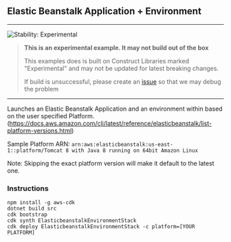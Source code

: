 ## Elastic Beanstalk Application + Environment
<!--BEGIN STABILITY BANNER-->
---

![Stability: Experimental](https://img.shields.io/badge/stability-Experimental-important.svg?style=for-the-badge)

> **This is an experimental example. It may not build out of the box**
>
> This examples does is built on Construct Libraries marked "Experimental" and may not be updated for latest breaking changes.
>
> If build is unsuccessful, please create an [issue](https://github.com/aws-samples/aws-cdk-examples/issues/new) so that we may debug the problem 

---
<!--END STABILITY BANNER-->

Launches an Elastic Beanstalk Application and an environment within based on the user specified Platform. (https://docs.aws.amazon.com/cli/latest/reference/elasticbeanstalk/list-platform-versions.html)

Sample Platform ARN: `arn:aws:elasticbeanstalk:us-east-1::platform/Tomcat 8 with Java 8 running on 64bit Amazon Linux`

Note: Skipping the exact platform version will make it default to the latest one. 

### Instructions
 
```
npm install -g aws-cdk
dotnet build src
cdk bootstrap
cdk synth ElasticbeanstalkEnvironmentStack
cdk deploy ElasticbeanstalkEnvironmentStack -c platform=[YOUR PLATFORM]
```